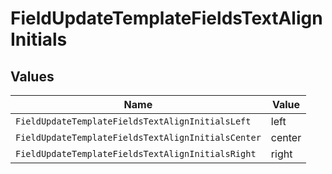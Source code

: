 # FieldUpdateTemplateFieldsTextAlignInitials


## Values

| Name                                               | Value                                              |
| -------------------------------------------------- | -------------------------------------------------- |
| `FieldUpdateTemplateFieldsTextAlignInitialsLeft`   | left                                               |
| `FieldUpdateTemplateFieldsTextAlignInitialsCenter` | center                                             |
| `FieldUpdateTemplateFieldsTextAlignInitialsRight`  | right                                              |